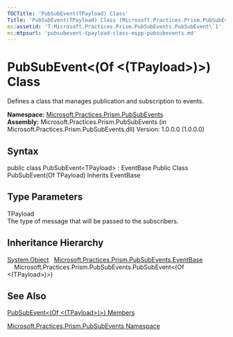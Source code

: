 ```yaml
---
TOCTitle: 'PubSubEvent(TPayload) Class'
Title: 'PubSubEvent(TPayload) Class (Microsoft.Practices.Prism.PubSubEvents)'
ms:assetid: 'T:Microsoft.Practices.Prism.PubSubEvents.PubSubEvent\`1'
ms:mtpsurl: 'pubsubevent-tpayload-class-mspp-pubsubevents.md'
---
```


# PubSubEvent&lt;(Of &lt;(TPayload&gt;)&gt;) Class

Defines a class that manages publication and subscription to events.

**Namespace:** [Microsoft.Practices.Prism.PubSubEvents](https://msdn.microsoft.com/library/microsoft.practices.prism.pubsubevents)
**Assembly:** Microsoft.Practices.Prism.PubSubEvents (in Microsoft.Practices.Prism.PubSubEvents.dll) Version: 1.0.0.0 (1.0.0.0)

## Syntax
public class PubSubEvent&lt;TPayload&gt; : EventBase Public Class PubSubEvent(Of TPayload) Inherits EventBase
## Type Parameters


TPayload  
The type of message that will be passed to the subscribers.

## Inheritance Hierarchy

[System.Object](http://msdn.microsoft.com/en-us/library/e5kfa45b)
  [Microsoft.Practices.Prism.PubSubEvents.EventBase](https://msdn.microsoft.com/library/microsoft.practices.prism.pubsubevents.eventbase)
    Microsoft.Practices.Prism.PubSubEvents.PubSubEvent&lt;(Of &lt;(TPayload&gt;)&gt;)

## See Also
[PubSubEvent&lt;(Of &lt;(TPayload&gt;)&gt;) Members](https://msdn.microsoft.com/allmembers.t:microsoft.practices.prism.pubsubevents.pubsubevent%601)

[Microsoft.Practices.Prism.PubSubEvents Namespace](https://msdn.microsoft.com/library/microsoft.practices.prism.pubsubevents)
